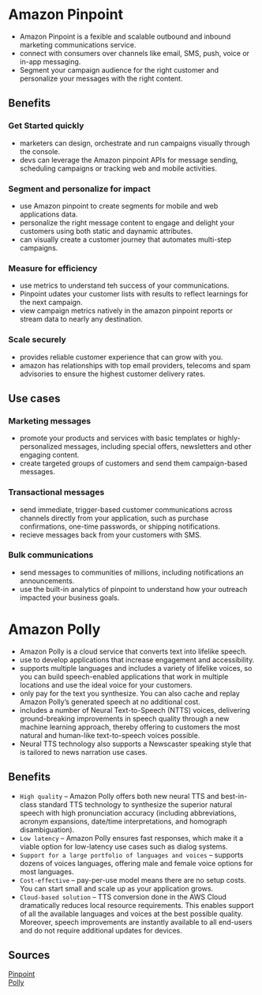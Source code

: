 # Amazon Pinpoint

- Amazon Pinpoint is a fexible and scalable outbound and inbound marketing communications service.
- connect with consumers over channels like email, SMS, push, voice or in-app messaging.
- Segment your campaign audience for the right customer and personalize your messages with the right content.

## Benefits

### Get Started quickly

- marketers can design, orchestrate and run campaigns  visually through the console.
- devs can leverage the Amazon pinpoint APIs for message sending, scheduling campaigns or tracking web and mobile activities.

### Segment and personalize for impact

- use Amazon pinpoint to create segments for mobile and web applications data.
- personalize the right message content to engage and delight your customers using both static and daynamic attributes.
- can visually create a customer journey that automates multi-step campaigns.

### Measure for efficiency

- use metrics to understand teh success of your communications.
- Pinpoint udates your customer lists with results to reflect learnings for the next campaign.
- view campaign metrics natively in the amazon pinpoint reports or stream data to nearly any destination.

### Scale securely

- provides reliable customer experience that can grow with you.
- amazon has relationships with top email providers, telecoms and spam advisories to ensure the highest customer delivery rates.

## Use cases

### Marketing messages

- promote your products and services with basic templates or highly-personalized messages, including special offers, newsletters and other engaging content.
- create targeted groups of customers and send them campaign-based messages.

### Transactional messages

- send immediate, trigger-based customer communications across channels directly from your application, such as purchase confirmations, one-time passwords, or shipping notifications.
- recieve messages back from your customers with SMS.

### Bulk communications

- send messages to communities of millions, including notifications an announcements.
- use the built-in analytics of pinpoint to understand how your outreach impacted your business goals.

# Amazon Polly

- Amazon Polly is a cloud service that converts text into lifelike speech.
- use to develop applications that increase engagement and accessibility.
- supports multiple languages and includes a variety of lifelike voices, so you can build speech-enabled applications that work in multiple locations and use the ideal voice for your customers. 
- only pay for the text you synthesize. You can also cache and replay Amazon Polly’s generated speech at no additional cost.
- includes a number of Neural Text-to-Speech (NTTS) voices, delivering ground-breaking improvements in speech quality through a new machine learning approach, thereby offering to customers the most natural and human-like text-to-speech voices possible. 
- Neural TTS technology also supports a Newscaster speaking style that is tailored to news narration use cases.

## Benefits

- `High quality` – Amazon Polly offers both new neural TTS and best-in-class standard TTS technology to synthesize the superior natural speech with high pronunciation accuracy (including abbreviations, acronym expansions, date/time interpretations, and homograph disambiguation).
- `Low latency` – Amazon Polly ensures fast responses, which make it a viable option for low-latency use cases such as dialog systems.
- `Support for a large portfolio of languages and voices` – supports dozens of voices languages, offering male and female voice options for most languages.
- `Cost-effective` – pay-per-use model means there are no setup costs. You can start small and scale up as your application grows.
- `Cloud-based solution` – TTS conversion done in the AWS Cloud dramatically reduces local resource requirements. This enables support of all the available languages and voices at the best possible quality. Moreover, speech improvements are instantly available to all end-users and do not require additional updates for devices.


## Sources

[Pinpoint](https://aws.amazon.com/pinpoint/)  
[Polly](https://docs.aws.amazon.com/polly/latest/dg/what-is.html)